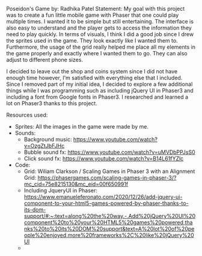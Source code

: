 Poseidon's Game by: Radhika Patel
Statement:
My goal with this project was to create a fun little mobile game with Phaser that one could play multiple times. I wanted it to be simple but still entertaining. The interface is also easy to understand and the player gets to access the information they need to play quickly. In terms of visuals, I think I did a good job since I drew the sprites used in the game. They look exactly like I wanted them to. Furthermore, the usage of the grid really helped me place all my elements in the game properly and exactly where I wanted them to go. They can also adjust to different phone sizes.

I decided to leave out the shop and coins system since I did not have enough time however, I'm satisfied with everything else that I included. Since I removed part of my initial idea, I decided to explore a few additional things while I was programming such as including jQuery UI in Phaser3 and including a font from Google fonts in Phaser3. I researched and learned a lot on Phaser3 thanks to this project.



Resources used:
- Sprites: All the images in the game were made by me.
- Sounds:
  - Background music: https://www.youtube.com/watch?v=OzgZtJbFJHc
  - Bubble sound fx: https://www.youtube.com/watch?v=uMVDbPPJsS0
  - Click sound fx: https://www.youtube.com/watch?v=B14L61fYZlc
- Code:
  - Grid: Wiliam Clarkson / Scaling Games in Phaser 3 with an Alignment Grid: https://phasergames.com/scaling-games-in-phaser-3/?mc_cid=75e8215130&mc_eid=00f650991f
  - Including JqueryUI in Phaser: https://www.emanueleferonato.com/2020/12/26/add-jquery-ui-component-to-your-html5-games-powered-by-phaser-thanks-to-its-dom-support/#:~:text=along%20the%20way.-,Add%20jQuery%20UI%20component%20to%20your%20HTML5%20games%20powered,thanks%20to%20its%20DOM%20support&text=A%20lot%20of%20people%20enjoyed,more%20frameworks%2C%20like%20jQuery%20UI
  -
